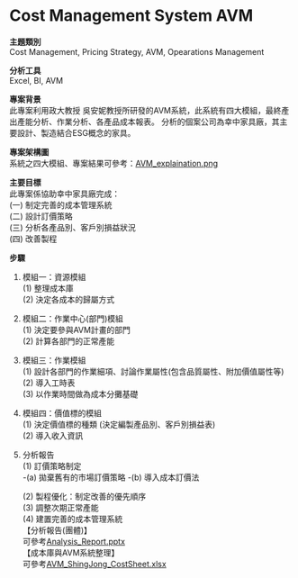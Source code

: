 # Cost Management System AVM
**主題類別**            
Cost Management, Pricing Strategy, AVM, Opearations Management                      

**分析工具**      
Excel, BI, AVM

**專案背景**                
此專案利用政大教授 吳安妮教授所研發的AVM系統，此系統有四大模組，最終產出產能分析、作業分析、各產品成本報表。
分析的個案公司為幸中家具廠，其主要設計、製造結合ESG概念的家具。          

**專案架構圖**                        
系統之四大模組、專案結果可參考：[AVM_explaination.png](AVM_explaination.png)                

**主要目標**      
此專案係協助幸中家具廠完成：            
(一) 制定完善的成本管理系統                    
(二) 設計訂價策略            
(三) 分析各產品別、客戶別損益狀況          
(四) 改善製程                         

**步驟**            
1. 模組一：資源模組      
	(1) 整理成本庫                 
	(2) 決定各成本的歸屬方式                        
	
2. 模組二：作業中心(部門)模組      
	(1) 決定要參與AVM計畫的部門           
	(2) 計算各部門的正常產能
	
3. 模組三：作業模組                 
	(1) 設計各部門的作業細項、討論作業屬性(包含品質屬性、附加價值屬性等)      
	(2) 導入工時表      
	(3) 以作業時間做為成本分攤基礎       

4. 模組四：價值標的模組            
	(1) 決定價值標的種類 (決定編製產品別、客戶別損益表)             
	(2) 導入收入資訊
	
5. 分析報告           
	(1) 訂價策略制定            
	-(a) 拋棄舊有的市場訂價策略
	-(b) 導入成本訂價法             
	
	(2) 製程優化：制定改善的優先順序                    
	(3) 調整次期正常產能            
	(4) 建置完善的成本管理系統             
   【分析報告(團體)】            
   可參考[Analysis_Report.pptx](Analysis_Report.pptx)                                               
   【成本庫與AVM系統整理】              
   可參考[AVM_ShingJong_CostSheet.xlsx](AVM_ShingJong_CostSheet.xlsx)                     
